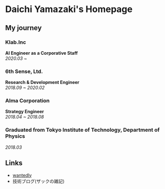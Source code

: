 # Daichi Yamazaki's Homepage

## My journey

### Klab.Inc
**AI Engineer as a Corporative Staff**  
*2020.03 ~*

### 6th Sense, Ltd.
**Research & Development Engineer**  
*2018.09 ~ 2020.02*

### Alma Corporation
**Strategy Engineer**  
*2018.04 ~ 2018.08*

### Graduated from Tokyo Institute of Technology, Department of Physics
*2018.03*


## Links
 - [wantedly](https://www.wantedly.com/id/daichi_yamazaki)
 - 技術ブログ(ザックの雑記)
